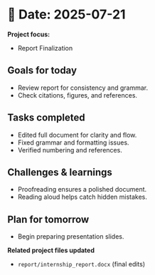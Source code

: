 # 📅 Date: 2025-07-21
**Project focus:**
- Report Finalization

## Goals for today
- Review report for consistency and grammar.  
- Check citations, figures, and references.

## Tasks completed
- Edited full document for clarity and flow.  
- Fixed grammar and formatting issues.  
- Verified numbering and references.

## Challenges & learnings
- Proofreading ensures a polished document.  
- Reading aloud helps catch hidden mistakes.

## Plan for tomorrow
- Begin preparing presentation slides.

**Related project files updated**
- ``report/internship_report.docx`` (final edits)
